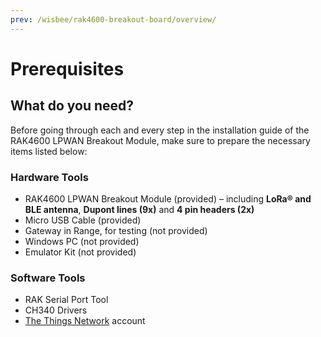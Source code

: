 ```yaml
---
prev: /wisbee/rak4600-breakout-board/overview/
---
```


# Prerequisites

<rk-img
  src="/assets/images/wisbee/rak4600-breakout-board/quickstart/main/rak4600-breakout-module.png"
  width="50%"
  figure-number="1"
  caption="RAK4600 LPWAN Breakout Module"
/>

## What do you need?

Before going through each and every step in the installation guide of the RAK4600 LPWAN Breakout Module, make sure to prepare the necessary items listed below:

### Hardware Tools

- RAK4600 LPWAN Breakout Module (provided) – including **LoRa® and BLE antenna**, **Dupont lines (9x)** and **4 pin headers (2x)**
- Micro USB Cable (provided)
- Gateway in Range, for testing (not provided)
- Windows PC (not provided)
- Emulator Kit (not provided)

### Software Tools

- RAK Serial Port Tool
- CH340 Drivers
- [The Things Network](https://account.thethingsnetwork.org/register) account




